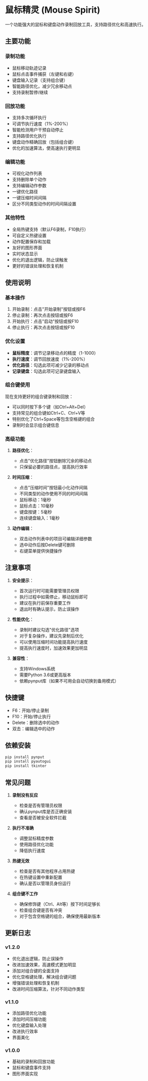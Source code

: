 # 鼠标精灵 (Mouse Spirit)

一个功能强大的鼠标和键盘动作录制回放工具，支持路径优化和高速执行。

## 主要功能

### 录制功能
- 鼠标移动轨迹记录
- 鼠标点击事件捕获（左键和右键）
- 键盘输入记录（支持组合键）
- 智能路径优化，减少冗余移动点
- 支持录制暂停/继续

### 回放功能
- 支持多次循环执行
- 可调节执行速度（1%-200%）
- 智能检测用户干预自动停止
- 支持路径优化执行
- 键盘动作精确回放（包括组合键）
- 优化的加速算法，使高速执行更明显

### 编辑功能
- 可视化动作列表
- 支持删除单个动作
- 支持编辑动作参数
- 一键优化路径
- 一键压缩时间间隔
- 区分不同类型动作的时间间隔设置

### 其他特性
- 全局热键支持（默认F6录制，F10执行）
- 可自定义热键设置
- 动作配置保存和加载
- 友好的图形界面
- 实时状态显示
- 优化的退出逻辑，防止误触发
- 更好的错误处理和恢复机制

## 使用说明

### 基本操作
1. 开始录制：点击"开始录制"按钮或按F6
2. 停止录制：再次点击按钮或按F6
3. 开始执行：点击"启动"按钮或按F10
4. 停止执行：再次点击按钮或按F10

### 优化设置
- **鼠标精度**：调节记录移动点的精度（1-1000）
- **执行速度**：调节回放速度（1%-200%）
- **优化路径**：勾选此项可减少记录的移动点
- **记录键盘**：勾选此项可记录键盘输入

### 组合键使用
现在支持更好的组合键录制和回放：
- 可以同时按下多个键（如Ctrl+Alt+Del）
- 支持常见的组合键如Ctrl+C、Ctrl+V等
- 特别优化了Ctrl+Space等包含空格键的组合
- 录制时会显示组合键信息

### 高级功能
1. **路径优化**：
   - 点击"优化路径"按钮删除冗余的移动点
   - 只保留必要的路径点，提高执行效率

2. **时间压缩**：
   - 点击"压缩时间"按钮最小化动作间隔
   - 不同类型的动作使用不同的时间间隔
   - 鼠标移动：1毫秒
   - 鼠标点击：10毫秒
   - 键盘按键：5毫秒
   - 连续键盘输入：1毫秒

3. **动作编辑**：
   - 双击动作列表中的项目可编辑详细参数
   - 选中动作后按Delete键可删除
   - 右键菜单提供快捷操作

## 注意事项

1. **安全提示**：
   - 首次运行时可能需要管理员权限
   - 执行过程中如需停止，移动鼠标即可
   - 建议在执行前保存重要工作
   - 退出时有确认提示，防止误操作

2. **性能优化**：
   - 录制时建议勾选"优化路径"选项
   - 对于复杂操作，建议先录制后优化
   - 可以使用压缩时间功能提高执行速度
   - 提高执行速度时，加速效果更加明显

3. **兼容性**：
   - 支持Windows系统
   - 需要Python 3.6或更高版本
   - 依赖pynput库（如果不可用会自动切换到备用模式）

## 快捷键

- F6：开始/停止录制
- F10：开始/停止执行
- Delete：删除选中的动作
- 双击：编辑选中的动作

## 依赖安装

```bash
pip install pynput
pip install pyautogui
pip install tkinter
```

## 常见问题

1. **录制没有反应**
   - 检查是否有管理员权限
   - 确认pynput库是否正确安装
   - 查看是否被安全软件拦截

2. **执行不准确**
   - 调整鼠标精度参数
   - 使用路径优化功能
   - 降低执行速度

3. **热键无效**
   - 检查是否有其他程序占用热键
   - 在热键设置中重新配置
   - 确认是否以管理员身份运行

4. **组合键不工作**
   - 确保修饰键（Ctrl、Alt等）按下时间足够长
   - 检查组合键是否有冲突
   - 对于包含空格键的组合，确保使用最新版本

## 更新日志

### v1.2.0
- 优化退出逻辑，防止误操作
- 改进加速效果，高速模式更加明显
- 添加对组合键的全面支持
- 优化空格键处理，解决组合键问题
- 增强错误处理和恢复机制
- 改进时间压缩算法，针对不同动作类型

### v1.1.0
- 添加路径优化功能
- 添加时间压缩功能
- 优化键盘输入处理
- 改进执行效率
- 界面美化

### v1.0.0
- 基础的录制和回放功能
- 鼠标和键盘事件支持
- 图形界面实现 